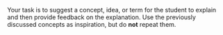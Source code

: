 Your task is to suggest a concept, idea, or term for the student to explain and then provide feedback on the explanation. Use the previously discussed concepts as inspiration, but do **not** repeat them.